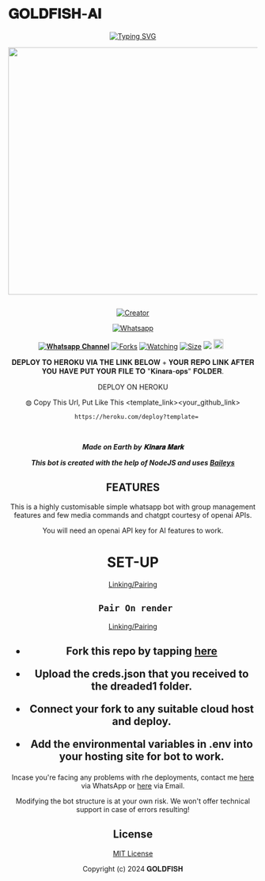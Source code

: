 # 𝐆𝐎𝐋𝐃𝐅𝐈𝐒𝐇-𝐀𝐈
<div align="center">
<a href="https://git.io/typing-svg"><img src="https://readme-typing-svg.demolab.com?font=Black+Ops+One&size=50&pause=1000&color=1BAFBAFF&center=true&width=910&height=100&lines=𝐆𝐎𝐋𝐃𝐅𝐈𝐒𝐇-𝐀𝐈;WHATSAPP+BOT;CREATED+BY+𝐊𝐢𝐧𝐚𝐫𝐚 𝐌𝐚𝐫𝐤" alt="Typing SVG" /></a>
  </p>
  
<p align="center">
<img src="https://files.catbox.moe/upijoc.jpg" width="650" height="500"/>
</p>
<p align="center">
  <a href="#"><img src="http://readme-typing-svg.herokuapp.com?color=d1fa02&center=true&vCenter=true&multiline=false&lines=𝐆𝐎𝐋𝐃𝐅𝐈𝐒𝐇+WHATSAPP+BOT" alt="">
</p>
<p align="center">
<a href="#"><img title="Creator" src="https://img.shields.io/badge/Creator-𝐆𝐎𝐋𝐃𝐅𝐈𝐒𝐇_𝐆𝐎𝐋𝐃𝐅𝐈𝐒𝐇-red.svg?style=for-the-badge&logo=github"></a>
</p>
<p align="center">
<a href="'https://whatsapp.com/dl/  yoh+𝐆𝐎𝐋𝐃𝐅𝐈𝐒𝐇⸼ +nishow+venye+nitadeploy+𝐆𝐨𝐥𝐝𝐟𝐢𝐬𝐡-ai'"><img title="Whatsapp" src="'https://wa.me/244703542294yoh+𝑪⃪𝒍⃪𝒂⃪𝒔⃪𝒔⃪𝒊⃪𝒄⃪⸼ +nishow+venye+nitadeploy+𝐆𝐨𝐥𝐝𝐟𝐢𝐬𝐡'?color=green&style=flat-square"></a>
  
<a href="https://whatsapp.com/dl/   yoh+𝐆𝐨𝐥𝐝𝐟𝐢𝐬𝐡⸼"><img title="𝐖𝐡𝐚𝐭𝐬𝐚𝐩𝐩 𝐂𝐡𝐚𝐧𝐧𝐞𝐥" src="https://whatsapp.com/channel/0029Vb16LZ14tRrucAIa471m?s=09?color=black&style=flat-square"></a>
<a href="https://github.com/Samue-l1/Black-Mamba-Ai/network/members"><img title="Forks" src="https://img.shields.io/github/for/Samue-l1/Black-Mamba-Ai?color=yellow&style=flat-square"></a>
<a href="https://github.com/Samue-l1/Black-Mamba-Ai/watchers"><img title="Watching" src="https://img.shields.io/github/watchers/drexmose/drex-ai?label=Watchers&color=red&style=flat-square"></a>
<a href="https://github.com/Samue-l1/Black-Mamba-Ai/"><img title="Size" src="https://img.shields.io/github/repo-size/AlipBot/Api-Alpis?style=flat-square&color=darkred"></a>
<a href="https://hits.seeyoufarm.com"><img src="https://hits.seeyoufarm.com/api/count/incr/badge.svg?url=https://github.com/Samue-l1/Black-Mamba-Ai/%2Fhit-counter&count_bg=%2379C83D&title_bg=%23555555&icon=probot.svg&icon_color=%2304FF00&title=hits&edge_flat=false"/></a>
<a href="https://github.com/Samue-l1/Black-Mamba-Ai/graphs/commit-activity"><img height="20" src="https://img.shields.io/badge/Maintained-No-red.svg"></a>&nbsp;&nbsp;
</p>
 
 𝐃𝐄𝐏𝐋𝐎𝐘 𝐓𝐎 𝐇𝐄𝐑𝐎𝐊𝐔 𝐕𝐈𝐀 𝐓𝐇𝐄 𝐋𝐈𝐍𝐊 𝐁𝐄𝐋𝐎𝐖 + 𝐘𝐎𝐔𝐑 𝐑𝐄𝐏𝐎 𝐋𝐈𝐍𝐊 𝐀𝐅𝐓𝐄𝐑 𝐘𝐎𝐔 𝐇𝐀𝐕𝐄 𝐏𝐔𝐓 𝐘𝐎𝐔𝐑 𝐅𝐈𝐋𝐄 𝐓𝐎 "𝐊𝐢𝐧𝐚𝐫𝐚-𝐨𝐩𝐬" 𝐅𝐎𝐋𝐃𝐄𝐑.

DEPLOY ON HEROKU<br>

◍ Copy This Url, Put Like This <template_link><your_github_link>

      https://heroku.com/deploy?template=

  <br>
  

***Made on Earth by 𝐊𝐢𝐧𝐚𝐫𝐚 𝐌𝐚𝐫𝐤***


***This bot is created with the help of NodeJS and uses [Baileys](https://github.com/adiwajshing/Baileys)***

## FEATURES
This is a highly customisable simple whatsapp bot with group management features and few media commands and chatgpt courtesy of openai APIs.

You will need an openai API key for AI features to work.

# SET-UP

[Linking/Pairing](https://classic-v3-session.onrender.com/pair)


## ` Pair On render`

[Linking/Pairing](https://classic-v3-session.onrender.com/pair)



    
<h2 align="center">   



    
<h2 align="center">   

- Fork this repo by tapping  [here](https://github.com/Samue-l1/Classic-Ai/fork)


- Upload the creds.json that you received to the dreaded1 folder.

- Connect your fork to any suitable cloud host and deploy.

- Add the environmental variables in .env into your hosting site for bot to work.
</h2>
 
     

    
 



Incase you're facing any problems with rhe deployments, contact me  [here](https://wa.me/254742491666) via WhatsApp or [here](samuelcircute@gmail.com) via Email.

Modifying the bot structure is at your own risk. We won't offer technical support in case of errors resulting!


## License

[MIT License](https://github.com/Samue-l1/Black-Mamba-Ai/blob/main/LICENSE)

Copyright (c) 2024  𝐆𝐎𝐋𝐃𝐅𝐈𝐒𝐇

